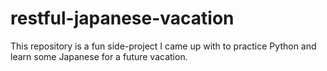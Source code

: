 # restful-japanese-vacation
This repository is a fun side-project I came up with to practice Python and learn some Japanese for a future vacation.
